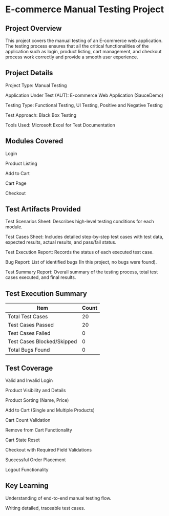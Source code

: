 #  E-commerce Manual Testing Project

##  Project Overview
This project covers the manual testing of an E-commerce web application. The testing process ensures that all the critical functionalities of the application such as login, product listing, cart management, and checkout process work correctly and provide a smooth user experience.

##  Project Details

Project Type: Manual Testing

Application Under Test (AUT): E-commerce Web Application (SauceDemo)

Testing Type: Functional Testing, UI Testing, Positive and Negative Testing

Test Approach: Black Box Testing

Tools Used: Microsoft Excel for Test Documentation

##  Modules Covered

Login

Product Listing

Add to Cart

Cart Page

Checkout

##  Test Artifacts Provided

 Test Scenarios Sheet: Describes high-level testing conditions for each module.

 Test Cases Sheet: Includes detailed step-by-step test cases with test data, expected results, actual results, and pass/fail status.

 Test Execution Report: Records the status of each executed test case.

 Bug Report: List of identified bugs (In this project, no bugs were found).

 Test Summary Report: Overall summary of the testing process, total test cases executed, and final results.

##  Test Execution Summary

| Item                       | Count |
| -------------------------- | ----- |
| Total Test Cases           | 20    |
| Test Cases Passed          | 20    |
| Test Cases Failed          | 0     |
| Test Cases Blocked/Skipped | 0     |
| Total Bugs Found           | 0     |

##  Test Coverage

Valid and Invalid Login

Product Visibility and Details

Product Sorting (Name, Price)

Add to Cart (Single and Multiple Products)

Cart Count Validation

Remove from Cart Functionality

Cart State Reset

Checkout with Required Field Validations

Successful Order Placement

Logout Functionality

##  Key Learning

Understanding of end-to-end manual testing flow.

Writing detailed, traceable test cases.
